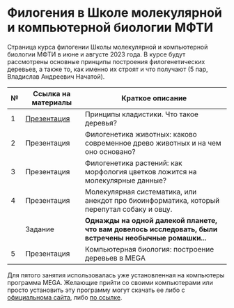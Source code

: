 # Филогения в Школе молекулярной и компьютерной биологии МФТИ

Страница курса филогении Школы молекулярной и компьютерной биологии МФТИ в июне и августе 2023 года. В курсе будут рассмотрены основные принципы построения филогенетических деревьев, а также то, как именно их строят и что получают (5 пар, Владислав Андреевич Начатой).

| № | Ссылка на материалы | Краткое описание | 
| ----------- | ----------- | ----------- | 
| 1 | [Презентация]() | Принципы кладистики. Что такое деревья? | 
| 2 | Презентация | Филогенетика животных: каково современное древо животных и на чем оно основано? | 
| 3 | Презентация | Филогенетика растений: как морфология цветков ложится на молекулярные данные? | 
| 4 | Презентация | Молекулярная систематика, или анекдот про биоинформатика, который перепутал собаку и овцу. | 
|  | Задание | __Однажды на одной далекой планете, что вам довелось исследовать, были встречены необычные ромашки...__ | 
| 5 | Презентация | Компьютерная биология: построение деревьев в MEGA | 

Для пятого занятия использовалась уже установленная на компьютеры программа MEGA. Желающие прийти со своими компьютерами или просто установить эту программу могут скачать ее либо с [официальнома сайта](https://www.megasoftware.net), либо [по ссылке](https://disk.yandex.ru/d/EaJjL_iQNbxvSQ). 
